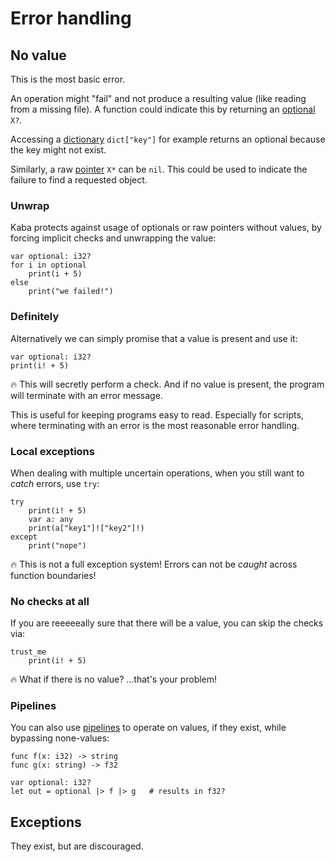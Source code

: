 # Error handling

## No value

This is the most basic error.

An operation might "fail" and not produce a resulting value (like reading from a missing file). A function could indicate this by returning an [optional](optionals.md) `X?`.

Accessing a [dictionary](dicts.md) `dict["key"]` for example returns an optional because the key might not exist.

Similarly, a raw [pointer](pointers.md) `X*` can be `nil`. This could be used to indicate the failure to find a requested object.

### Unwrap

Kaba protects against usage of optionals or raw pointers without values, by forcing implicit checks and unwrapping the value:
```kaba
var optional: i32?
for i in optional
    print(i + 5)
else
    print("we failed!")
```

### Definitely

Alternatively we can simply promise that a value is present and use it:
```kaba
var optional: i32?
print(i! + 5)
```

🔥 This will secretly perform a check. And if no value is present, the program will terminate with an error message.

This is useful for keeping programs easy to read. Especially for scripts, where terminating with an error is the most reasonable error handling.

### Local exceptions

When dealing with multiple uncertain operations, when you still want to _catch_ errors, use `try`:
```kaba
try
    print(i! + 5)
    var a: any
    print(a["key1"]!["key2"]!)
except
    print("nope")
```

🔥 This is not a full exception system! Errors can not be _caught_ across function boundaries!

### No checks at all

If you are reeeeeally sure that there will be a value, you can skip the checks via:
```kaba
trust_me
    print(i! + 5)
```

🔥 What if there is no value? ...that's your problem!

### Pipelines

You can also use [pipelines](pipes.md) to operate on values, if they exist, while bypassing none-values:
```kaba
func f(x: i32) -> string
func g(x: string) -> f32

var optional: i32?
let out = optional |> f |> g   # results in f32?
```

## Exceptions

They exist, but are discouraged.

